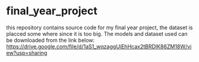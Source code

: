 # final_year_project
this repository contains source code for my final year project, the dataset is placced some where since it is too big.
The models and dataset used can be downloaded from the link below:
https://drive.google.com/file/d/1aS1_wqzaggUiEhHcax2tBRDlK86ZM18W/view?usp=sharing
